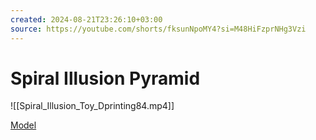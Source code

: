 ```yaml
---
created: 2024-08-21T23:26:10+03:00
source: https://youtube.com/shorts/fksunNpoMY4?si=M48HiFzprNHg3Vzi
---
```


# Spiral Illusion Pyramid

![[Spiral_Illusion_Toy_Dprinting84.mp4]]

[Model](https://makerworld.com/models/513202)